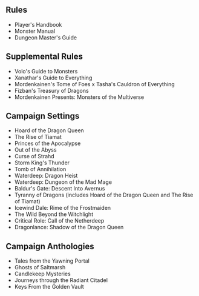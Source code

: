 
## Rules

- Player's Handbook
- Monster Manual
- Dungeon Master's Guide

## Supplemental Rules

- Volo's Guide to Monsters
- Xanathar's Guide to Everything
- Mordenkainen's Tome of Foes
x Tasha's Cauldron of Everything
- Fizban's Treasury of Dragons
- Mordenkainen Presents: Monsters of the Multiverse

## Campaign Settings

- Hoard of the Dragon Queen
- The Rise of Tiamat
- Princes of the Apocalypse
- Out of the Abyss
- Curse of Strahd
- Storm King's Thunder
- Tomb of Annihilation
- Waterdeep: Dragon Heist
- Waterdeep: Dungeon of the Mad Mage
- Baldur's Gate: Descent Into Avernus
- Tyranny of Dragons (includes Hoard of the Dragon Queen and The Rise of Tiamat)
- Icewind Dale: Rime of the Frostmaiden
- The Wild Beyond the Witchlight
- Critical Role: Call of the Netherdeep
- Dragonlance: Shadow of the Dragon Queen

## Campaign Anthologies

- Tales from the Yawning Portal
- Ghosts of Saltmarsh
- Candlekeep Mysteries
- Journeys through the Radiant Citadel
- Keys From the Golden Vault
